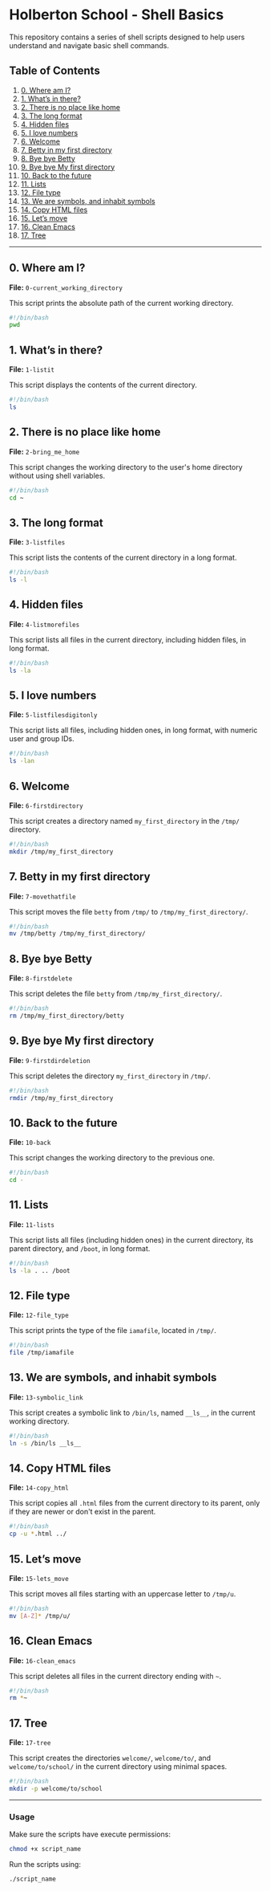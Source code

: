 # Holberton School - Shell Basics

This repository contains a series of shell scripts designed to help users understand and navigate basic shell commands.

## Table of Contents
1. [0. Where am I?](#0-where-am-i)
2. [1. What’s in there?](#1-whats-in-there)
3. [2. There is no place like home](#2-there-is-no-place-like-home)
4. [3. The long format](#3-the-long-format)
5. [4. Hidden files](#4-hidden-files)
6. [5. I love numbers](#5-i-love-numbers)
7. [6. Welcome](#6-welcome)
8. [7. Betty in my first directory](#7-betty-in-my-first-directory)
9. [8. Bye bye Betty](#8-bye-bye-betty)
10. [9. Bye bye My first directory](#9-bye-bye-my-first-directory)
11. [10. Back to the future](#10-back-to-the-future)
12. [11. Lists](#11-lists)
13. [12. File type](#12-file-type)
14. [13. We are symbols, and inhabit symbols](#13-we-are-symbols-and-inhabit-symbols)
15. [14. Copy HTML files](#14-copy-html-files)
16. [15. Let’s move](#15-lets-move)
17. [16. Clean Emacs](#16-clean-emacs)
18. [17. Tree](#17-tree)

---

## 0. Where am I?
**File:** `0-current_working_directory`

This script prints the absolute path of the current working directory.

```sh
#!/bin/bash
pwd
```

## 1. What’s in there?
**File:** `1-listit`

This script displays the contents of the current directory.

```sh
#!/bin/bash
ls
```

## 2. There is no place like home
**File:** `2-bring_me_home`

This script changes the working directory to the user's home directory without using shell variables.

```sh
#!/bin/bash
cd ~
```

## 3. The long format
**File:** `3-listfiles`

This script lists the contents of the current directory in a long format.

```sh
#!/bin/bash
ls -l
```

## 4. Hidden files
**File:** `4-listmorefiles`

This script lists all files in the current directory, including hidden files, in long format.

```sh
#!/bin/bash
ls -la
```

## 5. I love numbers
**File:** `5-listfilesdigitonly`

This script lists all files, including hidden ones, in long format, with numeric user and group IDs.

```sh
#!/bin/bash
ls -lan
```

## 6. Welcome
**File:** `6-firstdirectory`

This script creates a directory named `my_first_directory` in the `/tmp/` directory.

```sh
#!/bin/bash
mkdir /tmp/my_first_directory
```

## 7. Betty in my first directory
**File:** `7-movethatfile`

This script moves the file `betty` from `/tmp/` to `/tmp/my_first_directory/`.

```sh
#!/bin/bash
mv /tmp/betty /tmp/my_first_directory/
```

## 8. Bye bye Betty
**File:** `8-firstdelete`

This script deletes the file `betty` from `/tmp/my_first_directory/`.

```sh
#!/bin/bash
rm /tmp/my_first_directory/betty
```

## 9. Bye bye My first directory
**File:** `9-firstdirdeletion`

This script deletes the directory `my_first_directory` in `/tmp/`.

```sh
#!/bin/bash
rmdir /tmp/my_first_directory
```

## 10. Back to the future
**File:** `10-back`

This script changes the working directory to the previous one.

```sh
#!/bin/bash
cd -
```

## 11. Lists
**File:** `11-lists`

This script lists all files (including hidden ones) in the current directory, its parent directory, and `/boot`, in long format.

```sh
#!/bin/bash
ls -la . .. /boot
```

## 12. File type
**File:** `12-file_type`

This script prints the type of the file `iamafile`, located in `/tmp/`.

```sh
#!/bin/bash
file /tmp/iamafile
```

## 13. We are symbols, and inhabit symbols
**File:** `13-symbolic_link`

This script creates a symbolic link to `/bin/ls`, named `__ls__`, in the current working directory.

```sh
#!/bin/bash
ln -s /bin/ls __ls__
```

## 14. Copy HTML files
**File:** `14-copy_html`

This script copies all `.html` files from the current directory to its parent, only if they are newer or don't exist in the parent.

```sh
#!/bin/bash
cp -u *.html ../
```

## 15. Let’s move
**File:** `15-lets_move`

This script moves all files starting with an uppercase letter to `/tmp/u`.

```sh
#!/bin/bash
mv [A-Z]* /tmp/u/
```

## 16. Clean Emacs
**File:** `16-clean_emacs`

This script deletes all files in the current directory ending with `~`.

```sh
#!/bin/bash
rm *~
```

## 17. Tree
**File:** `17-tree`

This script creates the directories `welcome/`, `welcome/to/`, and `welcome/to/school/` in the current directory using minimal spaces.

```sh
#!/bin/bash
mkdir -p welcome/to/school
```

---

### Usage
Make sure the scripts have execute permissions:

```sh
chmod +x script_name
```

Run the scripts using:

```sh
./script_name
```


